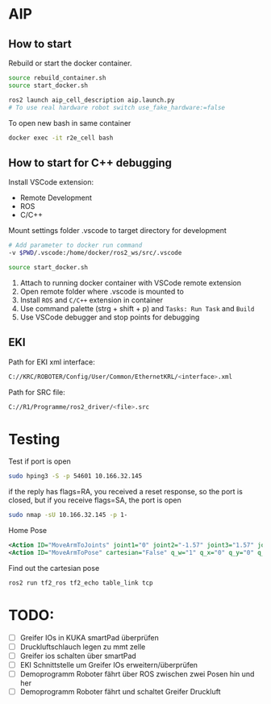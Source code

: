 # AIP

## How to start
Rebuild or start the docker container.
```bash
source rebuild_container.sh
source start_docker.sh
```

```bash
ros2 launch aip_cell_description aip.launch.py
# To use real hardware robot switch use_fake_hardware:=false
```

To open new bash in same container
```bash
docker exec -it r2e_cell bash
```

## How to start for C++ debugging

Install VSCode extension:
- Remote Development
- ROS
- C/C++

Mount settings folder .vscode to target directory for development
```bash
# Add parameter to docker run command
-v $PWD/.vscode:/home/docker/ros2_ws/src/.vscode
```

```bash
source start_docker.sh
```

1. Attach to running docker container with VSCode remote extension
2. Open remote folder where .vscode is mounted to
3. Install `ROS` and `C/C++` extension in container
4. Use command palette (strg + shift + p) and `Tasks: Run Task` and `Build`
5. Use VSCode debugger and stop points for debugging

## EKI

Path for EKI xml interface:
```bash
C://KRC/ROBOTER/Config/User/Common/EthernetKRL/<interface>.xml
```
Path for SRC file:
```bash
C://R1/Programme/ros2_driver/<file>.src
```

# Testing

Test if port is open
```bash
sudo hping3 -S -p 54601 10.166.32.145
```
if the reply has flags=RA, you received a reset response, so the port is closed, but if you receive flags=SA, the port is open

```bash
sudo nmap -sU 10.166.32.145 -p 1-
```

Home Pose
```xml
<Action ID="MoveArmToJoints" joint1="0" joint2="-1.57" joint3="1.57" joint4="0" joint5="1.57" joint6="0"/>
<Action ID="MoveArmToPose" cartesian="False" q_w="1" q_x="0" q_y="0" q_z="0" x="0.74" y="0.4" z="1.88"/>
```

Find out the cartesian pose 
```bash
ros2 run tf2_ros tf2_echo table_link tcp
```

# TODO:

- [ ] Greifer IOs in KUKA smartPad überprüfen
- [ ] Druckluftschlauch legen zu mmt zelle
- [ ] Greifer ios schalten über smartPad
- [ ] EKI Schnittstelle um Greifer IOs erweitern/überprüfen
- [ ] Demoprogramm Roboter fährt über ROS zwischen zwei Posen hin und her
- [ ] Demoprogramm Roboter fährt und schaltet Greifer Druckluft
